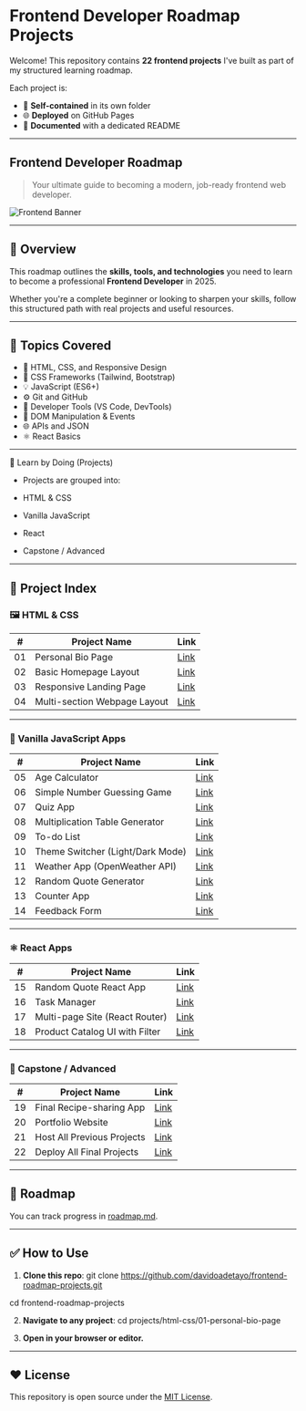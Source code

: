 # Frontend Developer Roadmap Projects

Welcome! This repository contains **22 frontend projects** I've built as part of my structured learning roadmap.

Each project is:
- 📁 **Self-contained** in its own folder  
- 🌐 **Deployed** on GitHub Pages  
- 📄 **Documented** with a dedicated README  

---

## Frontend Developer Roadmap

> Your ultimate guide to becoming a modern, job-ready frontend web developer.

![Frontend Banner](https://your-image-link.com/banner.png)

---

## 🧭 Overview

This roadmap outlines the **skills, tools, and technologies** you need to learn to become a professional **Frontend Developer** in 2025.

Whether you're a complete beginner or looking to sharpen your skills, follow this structured path with real projects and useful resources.

---

## 📌 Topics Covered

- 🧱 HTML, CSS, and Responsive Design  
- 🎨 CSS Frameworks (Tailwind, Bootstrap)  
- 💡 JavaScript (ES6+)  
- ⚙️ Git and GitHub  
- 🧰 Developer Tools (VS Code, DevTools)  
- 🧠 DOM Manipulation & Events  
- 🌐 APIs and JSON  
- ⚛️ React Basics  

 ---

 🧠 Learn by Doing (Projects)

- Projects are grouped into:

- HTML & CSS

- Vanilla JavaScript

- React

- Capstone / Advanced

---

## 📂 Project Index

### 🖼️ HTML & CSS

| #  | Project Name                     | Link |
|----|----------------------------------|------|
| 01 | Personal Bio Page                | [Link](./projects/html-css/01-personal-bio-page/) |
| 02 | Basic Homepage Layout            | [Link](./projects/html-css/02-basic-homepage-layout/) |
| 03 | Responsive Landing Page          | [Link](./projects/html-css/03-responsive-landing-page/) |
| 04 | Multi-section Webpage Layout     | [Link](./projects/html-css/04-multi-section-webpage-layout/) |

---

### 🧩 Vanilla JavaScript Apps

| #  | Project Name                      | Link |
|----|-----------------------------------|------|
| 05 | Age Calculator                    | [Link](./projects/js-apps/05-age-calculator/) |
| 06 | Simple Number Guessing Game       | [Link](./projects/js-apps/06-number-guessing-game/) |
| 07 | Quiz App                          | [Link](./projects/js-apps/07-quiz-app/) |
| 08 | Multiplication Table Generator    | [Link](./projects/js-apps/08-multiplication-table-generator/) |
| 09 | To-do List                        | [Link](./projects/js-apps/09-todo-list/) |
| 10 | Theme Switcher (Light/Dark Mode) | [Link](./projects/js-apps/10-theme-switcher/) |
| 11 | Weather App (OpenWeather API)     | [Link](./projects/js-apps/11-weather-app/) |
| 12 | Random Quote Generator            | [Link](./projects/js-apps/12-random-quote-generator/) |
| 13 | Counter App                       | [Link](./projects/js-apps/13-counter-app/) |
| 14 | Feedback Form                     | [Link](./projects/js-apps/14-feedback-form/) |

---

### ⚛️ React Apps

| #  | Project Name                   | Link |
|----|--------------------------------|------|
| 15 | Random Quote React App         | [Link](./projects/react-apps/15-random-quote-react-app/) |
| 16 | Task Manager                   | [Link](./projects/react-apps/16-task-manager/) |
| 17 | Multi-page Site (React Router) | [Link](./projects/react-apps/17-multi-page-site/) |
| 18 | Product Catalog UI with Filter | [Link](./projects/react-apps/18-product-catalog-ui/) |

---

### 🚀 Capstone / Advanced

| #  | Project Name                     | Link |
|----|----------------------------------|------|
| 19 | Final Recipe-sharing App         | [Link](./projects/capstone/19-final-recipe-sharing-app/) |
| 20 | Portfolio Website                | [Link](./projects/capstone/20-portfolio-website/) |
| 21 | Host All Previous Projects       | [Link](./projects/capstone/21-host-all-projects/) |
| 22 | Deploy All Final Projects        | [Link](./projects/capstone/22-deploy-all-final-projects/) |

---

## 📜 Roadmap

You can track progress in [roadmap.md](./roadmap.md).

---

## ✅ How to Use

1. **Clone this repo**:
git clone https://github.com/davidoadetayo/frontend-roadmap-projects.git

cd frontend-roadmap-projects

2. **Navigate to any project**:
cd projects/html-css/01-personal-bio-page

3. **Open in your browser or editor.**

---

## ❤️ License

This repository is open source under the [MIT License](LICENSE).

